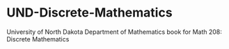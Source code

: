 # UND-Discrete-Mathematics
University of North Dakota Department of Mathematics book for Math 208: Discrete Mathematics
